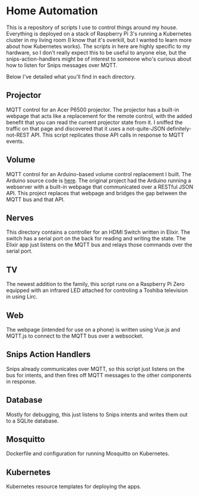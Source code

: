# Home Automation

This is a repository of scripts I use to control things around my house.
Everything is deployed on a stack of Raspberry Pi 3's running a
Kubernetes cluster in my living room (I know that it's overkill, but I
wanted to learn more about how Kubernetes works). The scripts in here 
are highly specific to my hardware, so I don't really expect this to be 
useful to anyone else, but the snips-action-handlers might be of interest
to someone who's curious about how to listen for Snips messages over
MQTT.

Below I've detailed what you'll find in each directory.

## Projector

MQTT control for an Acer P6500 projector. The projector has a built-in
webpage that acts like a replacement for the remote control, with the
added benefit that you can read the current projector state from it.
I sniffed the traffic on that page and discovered that it uses a
not-quite-JSON definitely-not-REST API. This script replicates
those API calls in response to MQTT events.

## Volume

MQTT control for an Arduino-based volume control replacement I built.
The Arduino source code is [here](https://github.com/davesilva/volume.xxx).
The original project had the Arduino running a webserver with a built-in
webpage that communicated over a RESTful JSON API. This project replaces
that webpage and bridges the gap between the MQTT bus and that API.

## Nerves

This directory contains a controller for an HDMI Switch written in
Elixir. The switch has a serial port on the back for reading and
writing the state. The Elixir app just listens on the MQTT bus and
relays those commands over the serial port.

## TV

The newest addition to the family, this script runs on a Raspberry Pi Zero
equipped with an infrared LED attached for controling a Toshiba television in
using Lirc.

## Web

The webpage (intended for use on a phone) is written using Vue.js and 
MQTT.js to connect to the MQTT bus over a websocket.

## Snips Action Handlers

Snips already communicates over MQTT, so this script just listens
on the bus for intents, and then fires off MQTT messages to the
other components in response.

## Database

Mostly for debugging, this just listens to Snips intents and writes them
out to a SQLite database.

## Mosquitto

Dockerfile and configuration for running Mosquitto on Kubernetes.

## Kubernetes

Kubernetes resource templates for deploying the apps.
